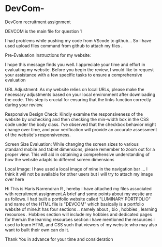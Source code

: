 # DevCom-
DevCom recruitment assignment

DEVCOM is the main file for question 1

I had problems while pushing my code from VScode to github... So i have used upload files command from github to attach my files .


Pre-Evaluation Instructions for my website:

I hope this message finds you well. I appreciate your time and effort in evaluating my website. Before you begin the review, I would like to request your assistance with a few specific tasks to ensure a comprehensive evaluation


URL Adjustment:
As my website relies on local URLs, please make the necessary adjustments based on your local environment after downloading the code. This step is crucial for ensuring that the links function correctly during your review.


Responsive Design Check:
Kindly examine the responsiveness of the website by unchecking and then checking the min-width box in the CSS code under the body class. I've observed that the checkbox behavior might change over time, and your verification will provide an accurate assessment of the website's responsiveness.


Screen Size Evaluation:
While changing the screen sizes to various standard mobile and tablet dimensions, please remember to zoom out for a proper view. This will aid in obtaining a comprehensive understanding of how the website adapts to different screen dimensions


Local Image:
I have used a local image of mine in the navigation bar ... I think it will not be available for other users but i will try to attach my image over here


Hi This is Haris Narrendran R , hereby i have attached my files associated with recruitment assignment.A brief and some points about my wesite are as follows.
I had built a portfolio website called "LUMINARY PORTFOLIO" and name of the HTML file is "DEVCOM" which basically is a portfolio website of mine.It has four sections .. namely about , bio , hobbies , learning resources . Hobbies section will include my hobbies and dedicated pages for them.in the learning resources section i have mentioned the resources i used to learn HTML and CSS such that viewers of my website who may also want to built their own can do it. 


Thank You in advance for your time and consideration
